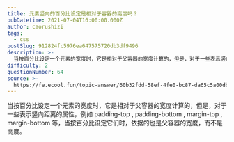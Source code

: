 ```yaml
---
title: 元素竖向的百分比设定是相对于容器的高度吗？
pubDatetime: 2021-07-04T16:00:00.000Z
author: caorushizi
tags:
  - css
postSlug: 912824fc5976ea647575720db3df9496
description: >-
  当按百分比设定一个元素的宽度时，它是相对于父容器的宽度计算的，但是，对于一些表示竖向距离的属性，例如padding-top,padding-bottom,margin-top,margin-botto
difficulty: 2
questionNumber: 64
source: >-
  https://fe.ecool.fun/topic-answer/60b32fdd-58ef-4fe0-bc87-da65c5a00db1?orderBy=updateTime&order=desc&tagId=11
---
```


当按百分比设定一个元素的宽度时，它是相对于父容器的宽度计算的，但是，对于一些表示竖向距离的属性，例如 padding-top , padding-bottom , margin-top , margin-bottom 等，当按百分比设定它们时，依据的也是父容器的宽度，而不是高度。
